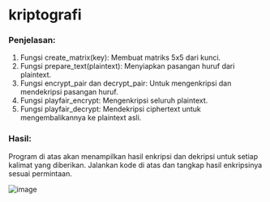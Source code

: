 # kriptografi


### Penjelasan:

1. Fungsi create_matrix(key): Membuat matriks 5x5 dari kunci.
2. Fungsi prepare_text(plaintext): Menyiapkan pasangan huruf dari plaintext.
3. Fungsi encrypt_pair dan decrypt_pair: Untuk mengenkripsi dan mendekripsi pasangan huruf.
4. Fungsi playfair_encrypt: Mengenkripsi seluruh plaintext.
5. Fungsi playfair_decrypt: Mendekripsi ciphertext untuk mengembalikannya ke plaintext asli.

### Hasil:
Program di atas akan menampilkan hasil enkripsi dan dekripsi untuk setiap kalimat yang diberikan. Jalankan kode di atas dan tangkap hasil enkripsinya sesuai permintaan.



![image](https://github.com/user-attachments/assets/5ee6ab9e-ef33-4a37-8f92-83f57b9b7444)
